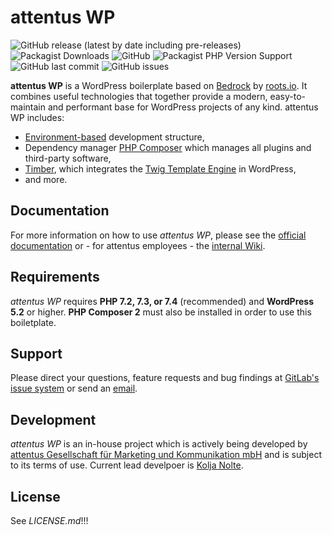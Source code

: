 # attentus WP

![GitHub release (latest by date including pre-releases)](https://img.shields.io/github/v/release/attentus/attentus-wp?include_prereleases)
![Packagist Downloads](https://img.shields.io/packagist/dt/attentus/attentus-wp)
![GitHub](https://img.shields.io/github/license/attentus/attentus-wp)
![Packagist PHP Version Support](https://img.shields.io/packagist/php-v/attentus/attentus-wp)
![GitHub last commit](https://img.shields.io/github/last-commit/attentus/attentus-wp)
![GitHub issues](https://img.shields.io/github/issues/attentus/attentus-wp)

**attentus WP** is a WordPress boilerplate based on [Bedrock](https://roots.io/bedrock/) by [roots.io](https://roots.io). It combines useful technologies that together provide a modern, easy-to-maintain and performant base for WordPress projects of any kind. attentus WP includes:

* [Environment-based](https://symfony.com/components/Dotenv) development structure,
* Dependency manager [PHP Composer](https://getcomposer.org/) which manages all plugins and third-party software,
* [Timber](https://github.com/timber/timber), which integrates the [Twig Template Engine](https://twig.symfony.com/) in WordPress,
* and more.

## Documentation

For more information on how to use *attentus WP*, please see the [official documentation](https://wp.attentus.com/) or - for attentus employees - the [internal Wiki](https://wiki.attentus.com/).

## Requirements

*attentus WP* requires **PHP 7.2, 7.3, or 7.4** (recommended) and **WordPress 5.2** or higher. **PHP Composer 2** must also be installed in order to use this boiletplate.

## Support

Please direct your questions, feature requests and bug findings at [GitLab's issue system](https://gitlab.com/attentus/intern/attentus-wp/-/issues) or send an [email](mailto:nolte@attentus.com).

## Development

*attentus WP* is an in-house project which is actively being developed by [attentus Gesellschaft für Marketing und Kommunikation mbH](https://www.attentus.com/) and is subject to its terms of use. Current lead develpoer is [Kolja Nolte](mailto:nolte@attentus.com).

## License

See *LICENSE.md*!!!